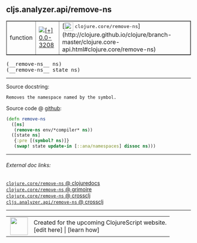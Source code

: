 ## cljs.analyzer.api/remove-ns



 <table border="1">
<tr>
<td>function</td>
<td><a href="https://github.com/cljsinfo/cljs-api-docs/tree/0.0-3208"><img valign="middle" alt="[+] 0.0-3208" title="Added in 0.0-3208" src="https://img.shields.io/badge/+-0.0--3208-lightgrey.svg"></a> </td>
<td>
[<img height="24px" valign="middle" src="http://i.imgur.com/1GjPKvB.png"> <samp>clojure.core/remove-ns</samp>](http://clojure.github.io/clojure/branch-master/clojure.core-api.html#clojure.core/remove-ns)
</td>
</tr>
</table>


 <samp>
(__remove-ns__ ns)<br>
</samp>
 <samp>
(__remove-ns__ state ns)<br>
</samp>

---





Source docstring:

```
Removes the namespace named by the symbol.
```


Source code @ [github](https://github.com/clojure/clojurescript/blob/r1.7.145/src/main/clojure/cljs/analyzer/api.clj#L202-L208):

```clj
(defn remove-ns
  ([ns]
   (remove-ns env/*compiler* ns))
  ([state ns]
   {:pre [(symbol? ns)]}
   (swap! state update-in [::ana/namespaces] dissoc ns)))
```

<!--
Repo - tag - source tree - lines:

 <pre>
clojurescript @ r1.7.145
└── src
    └── main
        └── clojure
            └── cljs
                └── analyzer
                    └── <ins>[api.clj:202-208](https://github.com/clojure/clojurescript/blob/r1.7.145/src/main/clojure/cljs/analyzer/api.clj#L202-L208)</ins>
</pre>

-->

---



###### External doc links:

[`clojure.core/remove-ns` @ clojuredocs](http://clojuredocs.org/clojure.core/remove-ns)<br>
[`clojure.core/remove-ns` @ grimoire](http://conj.io/store/v1/org.clojure/clojure/1.7.0-beta3/clj/clojure.core/remove-ns/)<br>
[`clojure.core/remove-ns` @ crossclj](http://crossclj.info/fun/clojure.core/remove-ns.html)<br>
[`cljs.analyzer.api/remove-ns` @ crossclj](http://crossclj.info/fun/cljs.analyzer.api/remove-ns.html)<br>

---

 <table>
<tr><td>
<img valign="middle" align="right" width="48px" src="http://i.imgur.com/Hi20huC.png">
</td><td>
Created for the upcoming ClojureScript website.<br>
[edit here] | [learn how]
</td></tr></table>

[edit here]:https://github.com/cljsinfo/cljs-api-docs/blob/master/cljsdoc/cljs.analyzer.api/remove-ns.cljsdoc
[learn how]:https://github.com/cljsinfo/cljs-api-docs/wiki/cljsdoc-files

<!--

This information was too distracting to show to readers, but I'll leave it
commented here since it is helpful to:

- pretty-print the data used to generate this document
- and show how to retrieve that data



The API data for this symbol:

```clj
{:ns "cljs.analyzer.api",
 :name "remove-ns",
 :signature ["[ns]" "[state ns]"],
 :history [["+" "0.0-3208"]],
 :type "function",
 :full-name-encode "cljs.analyzer.api/remove-ns",
 :source {:code "(defn remove-ns\n  ([ns]\n   (remove-ns env/*compiler* ns))\n  ([state ns]\n   {:pre [(symbol? ns)]}\n   (swap! state update-in [::ana/namespaces] dissoc ns)))",
          :title "Source code",
          :repo "clojurescript",
          :tag "r1.7.145",
          :filename "src/main/clojure/cljs/analyzer/api.clj",
          :lines [202 208]},
 :full-name "cljs.analyzer.api/remove-ns",
 :clj-symbol "clojure.core/remove-ns",
 :docstring "Removes the namespace named by the symbol."}

```

Retrieve the API data for this symbol:

```clj
;; from Clojure REPL
(require '[clojure.edn :as edn])
(-> (slurp "https://raw.githubusercontent.com/cljsinfo/cljs-api-docs/catalog/cljs-api.edn")
    (edn/read-string)
    (get-in [:symbols "cljs.analyzer.api/remove-ns"]))
```

-->

